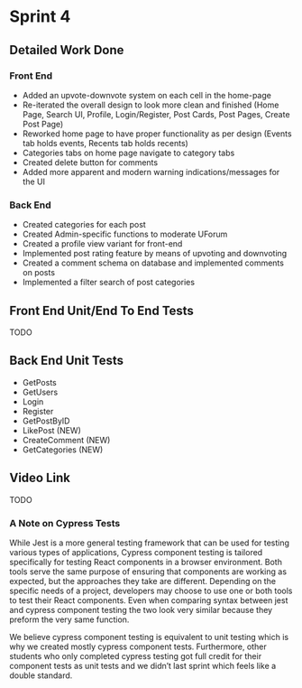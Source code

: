 # Sprint 4
## Detailed Work Done
### Front End
- Added an upvote-downvote system on each cell in the home-page
- Re-iterated the overall design to look more clean and finished (Home Page, Search UI, Profile, Login/Register, Post Cards, Post Pages, Create Post Page)
- Reworked home page to have proper functionality as per design (Events tab holds events, Recents tab holds recents)
- Categories tabs on home page navigate to category tabs
- Created delete button for comments
- Added more apparent and modern warning indications/messages for the UI

### Back End
- Created categories for each post
- Created Admin-specific functions to moderate UForum
- Created a profile view variant for front-end
- Implemented post rating feature by means of upvoting and downvoting
- Created a comment schema on database and implemented comments on posts
- Implemented a filter search of post categories 

## Front End Unit/End To End Tests
TODO
## Back End Unit Tests
- GetPosts
- GetUsers
- Login
- Register
- GetPostByID
- LikePost (NEW)
- CreateComment (NEW)
- GetCategories (NEW)

## Video Link
TODO

### A Note on Cypress Tests
While Jest is a more general testing framework that can be used for testing various types of applications, Cypress component testing is tailored specifically for testing React components in a browser environment. Both tools serve the same purpose of ensuring that components are working as expected, but the approaches they take are different. Depending on the specific needs of a project, developers may choose to use one or both tools to test their React components. Even when comparing syntax between jest and cypress component testing the two look very similar because they preform the very same function.

We believe cypress component testing is equivalent to unit testing which is why we created mostly cypress component tests. Furthermore, other students who only completed cypress testing got full credit for their component tests as unit tests and we didn’t last sprint which feels like a double standard.
